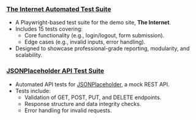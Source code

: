 ### [The Internet Automated Test Suite](https://github.com/tulloch022/automating-theinternet)
- A Playwright-based test suite for the demo site, **The Internet**.
- Includes 15 tests covering:
  - Core functionality (e.g., login/logout, form submission).
  - Edge cases (e.g., invalid inputs, error handling).
- Designed to showcase professional-grade reporting, modularity, and scalability.



### [JSONPlaceholder API Test Suite](https://github.com/tulloch022/automating-jsonapi)
- Automated API tests for [JSONPlaceholder](https://jsonplaceholder.typicode.com/), a mock REST API.
- Tests include:
  - Validation of GET, POST, PUT, and DELETE endpoints.
  - Response structure and data integrity checks.
  - Error handling for invalid requests.
